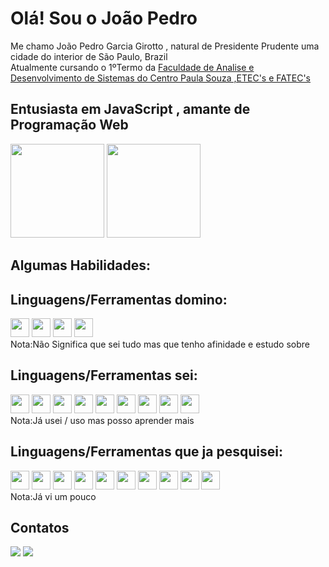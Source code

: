 <h1> Olá! Sou o João Pedro </h1>
Me chamo João Pedro Garcia Girotto , natural de Presidente Prudente uma cidade do interior de São Paulo, Brazil<br>
Atualmente cursando o 1ºTermo da  <a href="https://www.cps.sp.gov.br/tipo-curso-etec/ams/">Faculdade de Analise e Desenvolvimento de Sistemas do Centro Paula Souza ,ETEC's e FATEC's</a><br>
<h2>Entusiasta em JavaScript , amante de Programação Web </h2>
  <div style="display:inline-block">
    <img height="150em" src="https://github-readme-stats.vercel.app/api?username=JP1005YT&show_icons=true&theme-dark&include_all_commits=true&count_private=true"/>
    <img height="150em" src="https://github-readme-stats.vercel.app/api/top-langs/?username=JP1005YT&layout=compact&langs_count=16&theme_dark"/>
  <div/>
  <h2>Algumas Habilidades:</h2>
  <div>
    <h2>Linguagens/Ferramentas domino:</h3>
      <img height=30 src="https://cdn.jsdelivr.net/gh/devicons/devicon/icons/vscode/vscode-original.svg" />
      <img height=30 src="https://cdn.jsdelivr.net/gh/devicons/devicon/icons/javascript/javascript-plain.svg" />
      <img height=30 src="https://cdn.jsdelivr.net/gh/devicons/devicon/icons/typescript/typescript-original.svg" />
      <img height=30 src="https://cdn.jsdelivr.net/gh/devicons/devicon/icons/nodejs/nodejs-original.svg" />
      <br> Nota:Não Significa que sei tudo mas que tenho afinidade e estudo sobre
    <h2>Linguagens/Ferramentas sei:</h3>
      <img height=30 src="https://cdn.jsdelivr.net/gh/devicons/devicon/icons/html5/html5-plain.svg" />
      <img height=30 src="https://cdn.jsdelivr.net/gh/devicons/devicon/icons/css3/css3-plain.svg" />
      <img height=30 src="https://cdn.jsdelivr.net/gh/devicons/devicon/icons/canva/canva-original.svg" />
      <img height=30 src="https://cdn.jsdelivr.net/gh/devicons/devicon/icons/github/github-original.svg" />
      <img height=30 src="https://cdn.jsdelivr.net/gh/devicons/devicon/icons/mysql/mysql-original.svg" />
      <img height=30 src="https://cdn.jsdelivr.net/gh/devicons/devicon/icons/npm/npm-original-wordmark.svg" />
      <img height=30 src="https://cdn.jsdelivr.net/gh/devicons/devicon/icons/photoshop/photoshop-plain.svg" />
      <img height=30 src="https://cdn.jsdelivr.net/gh/devicons/devicon/icons/php/php-original.svg" />
      <img height=30 src="https://cdn.jsdelivr.net/gh/devicons/devicon/icons/sass/sass-original.svg" />
      <br> Nota:Já usei / uso mas posso aprender mais
    <h2>Linguagens/Ferramentas que ja pesquisei:</h3>
      <img height=30 src="https://cdn.jsdelivr.net/gh/devicons/devicon/icons/cplusplus/cplusplus-original.svg" />
      <img height=30 src="https://cdn.jsdelivr.net/gh/devicons/devicon/icons/csharp/csharp-original.svg" />
      <img height=30 src="https://cdn.jsdelivr.net/gh/devicons/devicon/icons/electron/electron-original.svg" />
      <img height=30 src="https://cdn.jsdelivr.net/gh/devicons/devicon/icons/electron/electron-original.svg" />
      <img height=30 src="https://cdn.jsdelivr.net/gh/devicons/devicon/icons/figma/figma-original.svg" />
      <img height=30 src="https://cdn.jsdelivr.net/gh/devicons/devicon/icons/flutter/flutter-original.svg" />
      <img height=30 src="https://cdn.jsdelivr.net/gh/devicons/devicon/icons/nextjs/nextjs-original.svg" />
      <img height=30 src="https://cdn.jsdelivr.net/gh/devicons/devicon/icons/python/python-original.svg" />
      <img height=30 src="https://cdn.jsdelivr.net/gh/devicons/devicon/icons/vuejs/vuejs-original.svg" />
      <img height=30 src="https://cdn.jsdelivr.net/gh/devicons/devicon/icons/react/react-original.svg" />
      <br> Nota:Já vi um pouco
  <div/>
  <h2>Contatos</h2>
    <a href="mailto:godlolpro32@gmail.com"><img src="https://img.shields.io/badge/Gmail-D14836?style=for-the-badge&logo=gmail&logoColor=white"></a>
    <a href="https://www.linkedin.com/in/jo%C3%A3o-pedro-garcia-girotto-b49597259/"><img src="https://img.shields.io/badge/LinkedIn-0077B5?style=for-the-badge&logo=linkedin&logoColor=white"></a>
